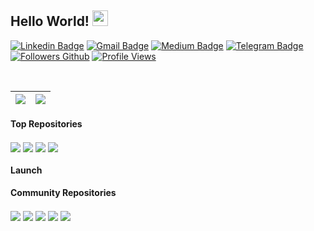 ## Hello World!  <img src="https://media.giphy.com/media/hvRJCLFzcasrR4ia7z/giphy.gif" width="25px">

[![Linkedin Badge](https://img.shields.io/badge/-Linkedin-blue?style=flat&logo=Linkedin&logoColor=white&link=https://br.linkedin.com/in/antoniojmsjr/)](https://br.linkedin.com/in/antoniojmsjr)
[![Gmail Badge](https://img.shields.io/badge/-Gmail-c14438?style=flat&logo=gmail&logoColor=white&link=mailto:antoniojmsjr@gmail.com)](mailto:antoniojmsjr@gmail)
[![Medium Badge](https://img.shields.io/badge/-Medium-fa6132?style=flat&logo=medium&logoColor=white&link=https://medium.com/@antoniojmsjr)](https://medium.com/@antoniojmsjr)
[![Telegram Badge](https://img.shields.io/badge/-Telegram-blue?style=flat&logo=telegram&logoColor=white&link=https://t.me/antoniojmsjr)](https://t.me/antoniojmsjr)
[![Followers Github](https://img.shields.io/github/followers/antoniojmsjr?label=Followers)](https://github.com/antoniojmsjr)
[![Profile Views](https://komarev.com/ghpvc/?username=antoniojmsjr&label=Profile%20views&color=0e75b6&style=flat)](https://github.com/antoniojmsjr)

<br/>

| <a href="https://github.com/antoniojmsjr"><img align="center" src="https://antoniojmsjr-github-readme-stats.vercel.app/api?username=antoniojmsjr&show_icons=true&include_all_commits=true&hide_border=true"/></a> | <a href="https://github.com/antoniojmsjr"><img align="center" src="https://antoniojmsjr-github-readme-stats.vercel.app/api/top-langs/?username=antoniojmsjr&layout=compact&hide_border=true"/></a> |
| ------------- | ------------- |

#### Top Repositories
<a href="https://github.com/antoniojmsjr/MultithreadingFireDAC"><img align="center" src="https://antoniojmsjr-github-readme-stats.vercel.app/api/pin/?username=antoniojmsjr&repo=MultithreadingFireDAC&hide_border=true"/></a>
<a href="https://github.com/antoniojmsjr/FastReportExport"><img align="center" src="https://antoniojmsjr-github-readme-stats.vercel.app/api/pin/?username=antoniojmsjr&repo=FastReportExport&hide_border=true"/></a>
<a href="https://github.com/antoniojmsjr/BuscaCEP"><img align="center" src="https://antoniojmsjr-github-readme-stats.vercel.app/api/pin/?username=antoniojmsjr&repo=BuscaCEP&hide_border=true"/></a>
<a href="https://github.com/antoniojmsjr/Base64Lib"><img align="center" src="https://antoniojmsjr-github-readme-stats.vercel.app/api/pin/?username=antoniojmsjr&repo=Base64Lib&hide_border=true"/></a>

#### Launch

#### Community Repositories
<a href="https://github.com/HashLoad/horse"><img align="center" src="https://antoniojmsjr-github-readme-stats.vercel.app/api/pin/?username=HashLoad&repo=horse&hide_border=true&show_owner=true"/></a>
<a href="https://github.com/viniciussanchez/dataset-serialize"><img align="center" src="https://antoniojmsjr-github-readme-stats.vercel.app/api/pin/?username=viniciussanchez&repo=dataset-serialize&hide_border=true&show_owner=true"/></a>
<a href="https://github.com/Code4Delphi/Delphi-AI-Developer"><img align="center" src="https://antoniojmsjr-github-readme-stats.vercel.app/api/pin/?username=Code4Delphi&repo=Delphi-AI-Developer&hide_border=true&show_owner=true"/></a>
<a href="https://github.com/adrianosantostreina/MobilePermissions"><img align="center" src="https://antoniojmsjr-github-readme-stats.vercel.app/api/pin/?username=adrianosantostreina&repo=MobilePermissions&hide_border=true&show_owner=true"/></a>
<a href="https://github.com/academiadocodigo/TBGWebCharts"><img align="center" src="https://antoniojmsjr-github-readme-stats.vercel.app/api/pin/?username=academiadocodigo&repo=TBGWebCharts&hide_border=true&show_owner=true"/></a>
